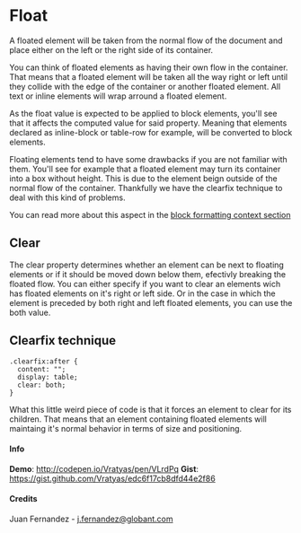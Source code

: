 # Float

A floated element will be taken from the normal flow of the document and place either on the left or the right side of its container.

You can think of floated elements as having their own flow in the container. That means that a floated element will be taken all the way right or left until they collide with the edge of the container or another floated element. All text or inline elements will wrap arround a floated element.

As the float value is expected to be applied to block elements, you'll see that it affects the computed value for said property. Meaning that elements declared as inline-block or table-row for example, will be converted to block elements.

Floating elements tend to have some drawbacks if you are not familiar with them. You'll see for example that a floated element may turn its container into a box without height. This is due to the element beign outside of the normal flow of the container. Thankfully we have the clearfix technique to deal with this kind of problems.

You can read more about this aspect in the [block formatting context section](content/block-formatting-context/what.md)

## Clear

The clear property determines whether an element can be next to floating elements or if it should be moved down below them, efectivly breaking the floated flow. You can either specify if you want to clear an elements wich has floated elements on it's right or left side. Or in the case in which the element is preceded by both right and left floated elements, you can use the both value.

## Clearfix technique

	.clearfix:after {
	  content: "";
	  display: table;
	  clear: both;
	}

What this little weird piece of code is that it forces an element to clear for its children. That means that an element containing floated elements will maintaing it's normal behavior in terms of size and positioning.

#### Info

__Demo__: http://codepen.io/Vratyas/pen/VLrdPq 
__Gist__: https://gist.github.com/Vratyas/edc6f17cb8dfd44e2f86

#### Credits

Juan Fernandez - <j.fernandez@globant.com>
